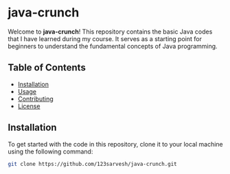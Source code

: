 # java-crunch

Welcome to **java-crunch**! This repository contains the basic Java codes that I have learned during my course. It serves as a starting point for beginners to understand the fundamental concepts of Java programming.

## Table of Contents
- [Installation](#installation)
- [Usage](#usage)
- [Contributing](#contributing)
- [License](#license)

## Installation

To get started with the code in this repository, clone it to your local machine using the following command:

```sh
git clone https://github.com/123sarvesh/java-crunch.git
